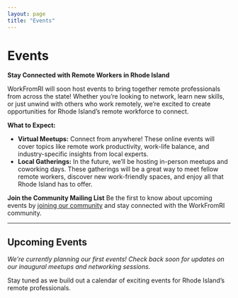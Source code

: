 ```yaml
---
layout: page
title: "Events"
---
```


# Events

**Stay Connected with Remote Workers in Rhode Island**

WorkFromRI will soon host events to bring together remote professionals from across the state! Whether you’re looking to network, learn new skills, or just unwind with others who work remotely, we’re excited to create opportunities for Rhode Island’s remote workforce to connect.

**What to Expect:**

- **Virtual Meetups:** Connect from anywhere! These online events will cover topics like remote work productivity, work-life balance, and industry-specific insights from local experts.
- **Local Gatherings:** In the future, we’ll be hosting in-person meetups and coworking days. These gatherings will be a great way to meet fellow remote workers, discover new work-friendly spaces, and enjoy all that Rhode Island has to offer.

**Join the Community Mailing List**
Be the first to know about upcoming events by [joining our community](https://groups.google.com/u/1/a/workfromri.com/g/community) and stay connected with the WorkFromRI community.

---

## Upcoming Events

*We’re currently planning our first events! Check back soon for updates on our inaugural meetups and networking sessions.*

Stay tuned as we build out a calendar of exciting events for Rhode Island’s remote professionals.
